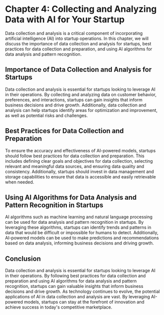 Chapter 4: Collecting and Analyzing Data with AI for Your Startup
=================================================================

Data collection and analysis is a critical component of incorporating artificial intelligence (AI) into startup operations. In this chapter, we will discuss the importance of data collection and analysis for startups, best practices for data collection and preparation, and using AI algorithms for data analysis and pattern recognition.

Importance of Data Collection and Analysis for Startups
-------------------------------------------------------

Data collection and analysis is essential for startups looking to leverage AI in their operations. By collecting and analyzing data on customer behavior, preferences, and interactions, startups can gain insights that inform business decisions and drive growth. Additionally, data collection and analysis can help startups identify areas for optimization and improvement, as well as potential risks and challenges.

Best Practices for Data Collection and Preparation
--------------------------------------------------

To ensure the accuracy and effectiveness of AI-powered models, startups should follow best practices for data collection and preparation. This includes defining clear goals and objectives for data collection, selecting relevant and meaningful data sources, and ensuring data quality and consistency. Additionally, startups should invest in data management and storage capabilities to ensure that data is accessible and easily retrievable when needed.

Using AI Algorithms for Data Analysis and Pattern Recognition in Startups
-------------------------------------------------------------------------

AI algorithms such as machine learning and natural language processing can be used for data analysis and pattern recognition in startups. By leveraging these algorithms, startups can identify trends and patterns in data that would be difficult or impossible for humans to detect. Additionally, AI-powered models can be used to make predictions and recommendations based on data analysis, informing business decisions and driving growth.

Conclusion
----------

Data collection and analysis is essential for startups looking to leverage AI in their operations. By following best practices for data collection and preparation and using AI algorithms for data analysis and pattern recognition, startups can gain valuable insights that inform business decisions and drive growth. As technology continues to evolve, the potential applications of AI in data collection and analysis are vast. By leveraging AI-powered models, startups can stay at the forefront of innovation and achieve success in today's competitive marketplace.
